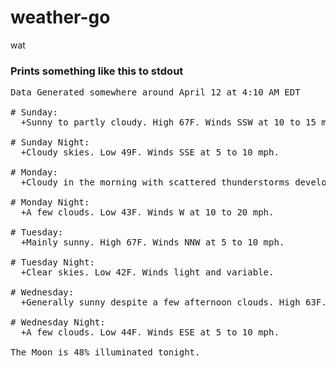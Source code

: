 # weather-go

wat


### Prints something like this to stdout

<pre>
Data Generated somewhere around April 12 at 4:10 AM EDT

# Sunday:
  +Sunny to partly cloudy. High 67F. Winds SSW at 10 to 15 mph.

# Sunday Night:
  +Cloudy skies. Low 49F. Winds SSE at 5 to 10 mph.

# Monday:
  +Cloudy in the morning with scattered thunderstorms developing later in the day. High around 70F. Winds SW at 15 to 25 mph. Chance of rain 50%.

# Monday Night:
  +A few clouds. Low 43F. Winds W at 10 to 20 mph.

# Tuesday:
  +Mainly sunny. High 67F. Winds NNW at 5 to 10 mph.

# Tuesday Night:
  +Clear skies. Low 42F. Winds light and variable.

# Wednesday:
  +Generally sunny despite a few afternoon clouds. High 63F. Winds E at 10 to 15 mph.

# Wednesday Night:
  +A few clouds. Low 44F. Winds ESE at 5 to 10 mph.

The Moon is 48% illuminated tonight.
</pre>
